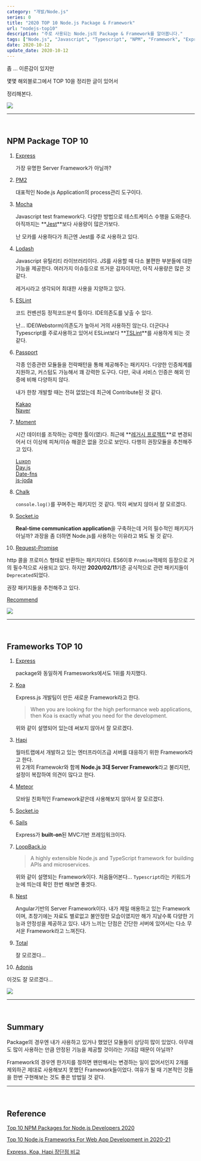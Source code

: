 ```yaml
---
category: "개발/Node.js"
series: 0
title: "2020 TOP 10 Node.js Package & Framework"
url: "nodejs-top10"
description: "주로 사용되는 Node.js의 Package & Framework를 알아봅니다."
tags: ["Node.js", "Javascript", "Typescript", "NPM", "Framework", "Express"]
date: 2020-10-12
update_date: 2020-10-12
---
```


좀 ... 이른감이 있지만

몇몇 해외블로그에서 TOP 10을 정리한 글이 있어서 

정리해본다.

![](https://www.notion.so/image/https%3A%2F%2Fs3-us-west-2.amazonaws.com%2Fsecure.notion-static.com%2Ff8cfecd0-47de-4f0e-a5b9-165db0a86a4a%2F1_Jw9V__6jYhm2amP74D_0lw.png?table=block&id=6699eaed-7739-4978-a50c-d2f170709647&width=2950&userId=038a9d8a-4e75-4deb-a374-ed6ff93980c6&cache=v2)

***

<br>

## NPM Package TOP 10

1. [Express](https://expressjs.com/)

   가장 유명한 Server Framework가 아닐까?

2. [PM2](https://pm2.keymetrics.io/)

   대표적인 Node.js Application의 process관리 도구이다.
   
3. [Mocha](https://mochajs.org)

   Javascript test framework다. 다양한 방법으로 테스트케이스 수행을 도와준다.
   아직까지는 **[Jest](http://jestjs.io/)**보다 사용량이 많은가보다.
   
   난 모카를 사용하다가 최근엔 Jest를 주로 사용하고 있다.

4. [Lodash](https://lodash.com/)

   Javascript 유틸리티 라이브러리이다. JS를 사용할 때 다소 불편한 부분들에 대한 기능을 제공한다.
   여러가지 이슈등으로 뜨거운 감자이지만, 아직 사용량은 많은 것 같다.

   레거시라고 생각되어 최대한 사용을 지양하고 있다.

5. [ESLint](https://eslint.org/)

   코드 컨벤션등 정적코드분석 툴이다. IDE의존도를 낮출 수 있다.

   난... IDE(Webstorm)의존도가 높아서 거의 사용하진 않는다.
   더군다나 Typescript를 주로사용하고 있어서 ESLint보다 **[TSLint](https://palantir.github.io/tslint/)**를 사용하게 되는 것 같다.

6. [Passport](http://www.passportjs.org/)

   각종 인증관련 모듈들을 전략패턴을 통해 제공해주는 패키지다. 다양한 인증체계를 지원하고, 커스텀도 가능해서 꽤 강력한 도구다.
   다만, 국내 서비스 인증은 해외 인증에 비해 다양하지 않다.
   
   내가 한창 개발할 때는 전혀 없었는데 최근에 Contribute된 것 같다.

   [Kakao](http://www.passportjs.org/packages/passport-kakao/)<br>
   [Naver](http://www.passportjs.org/packages/passport-naver/)

7. [Moment](https://momentjs.com/)

   시간 데이터를 조작하는 강력한 툴이(였)다.
   최근에 **[레거시 프로젝트](https://momentjs.com/docs/#/-project-status/)**로 변경되어서 더 이상에 피쳐/이슈 해결은 없을 것으로 보인다.
   다행히 권장모듈을 추천해주고 있다.

   [Luxon](https://moment.github.io/luxon/)<br>
   [Day.js](https://day.js.org/)<br>
   [Date-fns](https://date-fns.org/)<br>
   [js-joda](https://js-joda.github.io/js-joda/)

8. [Chalk](https://github.com/chalk/chalk)

   `console.log()`를 꾸며주는 패키지인 것 같다. 딱히 써보지 않아서 잘 모르겠다.

9. [Socket.io](https://socket.io/)

   **Real-time communication application**을 구축하는데 거의 필수적인 패키지가 아닐까?
   과장을 좀 더하면 Node.js를 사용하는 이유라고 봐도 될 것 같다.

10. [Request-Promise](https://github.com/request/request-promise)

   http 콜을 프로미스 형태로 반환하는 패키지이다. ES6이후 `Promise`객체의 등장으로 거의 필수적으로 사용되고 있다.
   하지만 **2020/02/11**기준 공식적으로 관련 패키지들이 `Deprecated`되었다.

   권장 패키지들을 추천해주고 있다.

   [Recommend](https://github.com/request/request/issues/3143)

![](https://www.notion.so/image/https%3A%2F%2Fs3-us-west-2.amazonaws.com%2Fsecure.notion-static.com%2F248a1043-0b3b-4978-92f6-6db728e162ab%2F786d30e016fad2cb7dc2c76af86d55f6afd277dd5a8a80dd17b13332bfe0131f.png?table=block&id=e57970b8-fc54-40cd-bfc2-04bee5e7986d&width=2950&userId=038a9d8a-4e75-4deb-a374-ed6ff93980c6&cache=v2)

***

<br>

## Frameworks TOP 10

1. [Express](https://expressjs.com/)

   package와 동일하게 Framesworks에서도 1위를 차지했다.

2. [Koa](https://koajs.com/)

   Express.js 개발팀이 만든 새로운 Framework라고 한다.

   > When you are looking for the high performance web applications, then Koa is exactly what you need for the development.

   위와 같이 설명되어 있는데 써보지 않아서 잘 모르겠다.

3. [Hapi](https://hapi.dev/)

   월마트랩에서 개발하고 있는 엔터프라이즈급 서버를 대응하기 위한 Framework라고 한다.   
   위 2개의 Framewokr와 함께 **Node.js 3대 Server Framework**라고 불리지만, 설정이 복잡하여 의견이 많다고 한다.

4. [Meteor](https://www.meteor.com/)

   모바일 친화적인 Framework같은데 사용해보지 않아서 잘 모르겠다.

5. [Socket.io](https://socket.io/)

6. [Sails](https://sailsjs.com/)

   Express가 **built-on**된 MVC기반 프레임워크이다.

7. [LoopBack.io](https://loopback.io/)

   > A highly extensible Node.js and TypeScript framework for building APIs and microservices.

   위와 같이 설명되는 Framework이다. 처음들어본다...
   `Typescript`라는 키워드가 눈에 띄는데 확인 한번 해보면 좋겟다.

8. [Nest](https://nestjs.com/)

   Angular기반의 Server Framework이다.
   내가 제일 애용하고 있는 Framework이며, 초창기에는 자료도 별로없고 불안정한 모습이였지만 해가 지날수록 다양한 기능과 안정성을 제공하고 있다.
   내가 느끼는 단점은 간단한 서버에 있어서는 다소 무서운 Framework라고 느껴진다.

9. [Total](https://www.totaljs.com/)

   잘 모르겠다...

10. [Adonis](https://adonisjs.com/)
  
   이것도 잘 모르겠다...

![](https://miro.medium.com/max/1280/0*54Xt5NaUm_Y3oEBo)

***

<br>

## Summary

Package의 경우엔 내가 사용하고 있거나 했었던 모듈들이 상당히 많이 있었다.
아무래도 많이 사용하는 만큼 안정된 기능을 제공할 것이라는 기대감 때문이 아닐까?

Framework의 경우엔 한가지를 정하면 왠만해서는 변경하는 일이 없어서인지
2개를 제외하곤 제대로 사용해보지 못했던 Framework들이었다.
여유가 될 때 기본적인 것들을 한번 구현해보는 것도 좋은 방법일 것 같다.

***

<br>

## Reference

<span class="reference">

[Top 10 NPM Packages for Node.js Developers 2020](https://medium.com/javascript-in-plain-english/top-10-npm-packages-for-node-js-developers-2020-a6ff29101ccd)

[Top 10 Node.js Frameworks For Web App Development in 2020-21](https://medium.com/javascript-in-plain-english/top-10-node-js-frameworks-for-web-app-development-in-2020-21-38e3ea2a57e5)

[Express, Koa, Hapi 장단점 비교](https://edykim.com/ko/post/express-koa-hapi-pros-and-cons-comparison/)

</span>
